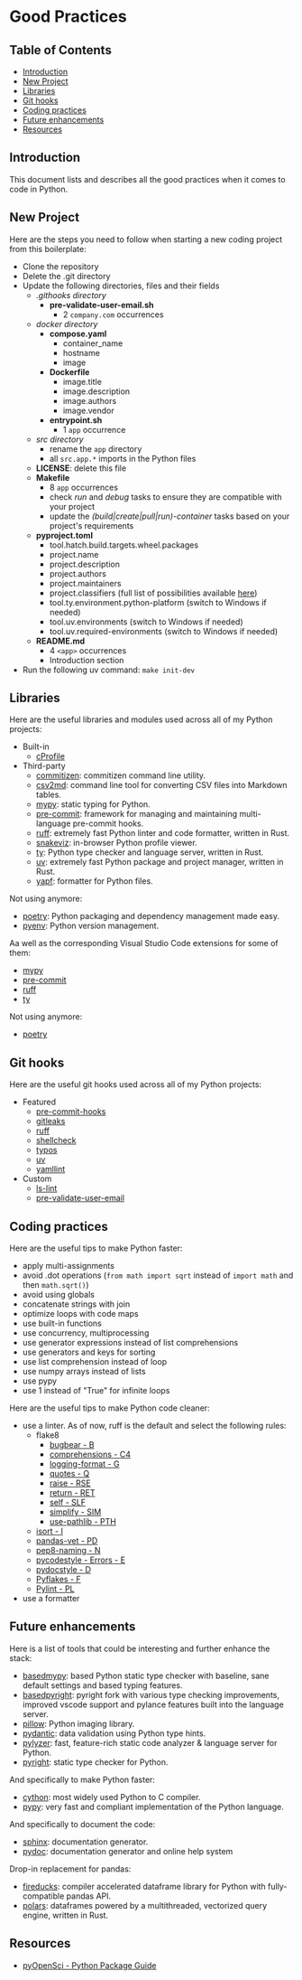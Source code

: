 # Good Practices <!-- omit in toc -->

## Table of Contents <!-- omit in toc -->

- [Introduction](#introduction)
- [New Project](#new-project)
- [Libraries](#libraries)
- [Git hooks](#git-hooks)
- [Coding practices](#coding-practices)
- [Future enhancements](#future-enhancements)
- [Resources](#resources)

## Introduction

This document lists and describes all the good practices when it comes to code in Python.

## New Project

Here are the steps you need to follow when starting a new coding project from this boilerplate:

- Clone the repository
- Delete the .git directory
- Update the following directories, files and their fields
  - *.githooks directory*
    - **pre-validate-user-email.sh**
      - 2 `company.com` occurrences
  - *docker directory*
    - **compose.yaml**
      - container_name
      - hostname
      - image
    - **Dockerfile**
      - image.title
      - image.description
      - image.authors
      - image.vendor
    - **entrypoint.sh**
      - 1 `app` occurrence
  - *src directory*
    - rename the `app` directory
    - all `src.app.*` imports in the Python files
  - **LICENSE**: delete this file
  - **Makefile**
    - 8 `app` occurrences
    - check *run* and *debug* tasks to ensure they are compatible with your project
    - update the *(build|create|pull|run)-container* tasks based on your project's requirements
  - **pyproject.toml**
    - tool.hatch.build.targets.wheel.packages
    - project.name
    - project.description
    - project.authors
    - project.maintainers
    - project.classifiers (full list of possibilities available [here](https://pypi.org/classifiers))
    - tool.ty.environment.python-platform (switch to Windows if needed)
    - tool.uv.environments (switch to Windows if needed)
    - tool.uv.required-environments (switch to Windows if needed)
  - **README.md**
    - 4 `<app>` occurrences
    - Introduction section
- Run the following uv command: `make init-dev`

## Libraries

Here are the useful libraries and modules used across all of my Python projects:

- Built-in
  - [cProfile](https://docs.python.org/3/library/profile.html)
- Third-party
  - [commitizen](https://github.com/commitizen/cz-cli): commitizen command line utility.
  - [csv2md](https://github.com/lzakharov/csv2md): command line tool for converting CSV files into Markdown tables.
  - [mypy](https://github.com/python/mypy): static typing for Python.
  - [pre-commit](https://github.com/pre-commit/pre-commit): framework for managing and maintaining multi-language pre-commit hooks.
  - [ruff](https://github.com/astral-sh/ruff): extremely fast Python linter and code formatter, written in Rust.
  - [snakeviz](https://github.com/jiffyclub/snakeviz): in-browser Python profile viewer.
  - [ty](https://github.com/astral-sh/ty): Python type checker and language server, written in Rust.
  - [uv](https://github.com/astral-sh/uv): extremely fast Python package and project manager, written in Rust.
  - [yapf](https://github.com/google/yapf): formatter for Python files.

Not using anymore:

- [poetry](https://github.com/python-poetry/poetry): Python packaging and dependency management made easy.
- [pyenv](https://github.com/pyenv/pyenv): Python version management.

Aa well as the corresponding Visual Studio Code extensions for some of them:

- [mypy](https://marketplace.visualstudio.com/items?itemName=ms-python.mypy-type-checker)
- [pre-commit](https://marketplace.visualstudio.com/items?itemName=elagil.pre-commit-helper)
- [ruff](https://marketplace.visualstudio.com/items?itemName=charliermarsh.ruff)
- [ty](https://marketplace.visualstudio.com/items?itemName=astral-sh.ty)

Not using anymore:

- [poetry](https://marketplace.visualstudio.com/items?itemName=zeshuaro.vscode-python-poetry)

## Git hooks

Here are the useful git hooks used across all of my Python projects:

- Featured
  - [pre-commit-hooks](https://github.com/pre-commit/pre-commit-hooks)
  - [gitleaks](https://github.com/gitleaks/gitleaks)
  - [ruff](https://github.com/astral-sh/ruff-pre-commit)
  - [shellcheck](https://github.com/shellcheck-py/shellcheck-py)
  - [typos](https://github.com/crate-ci/typos)
  - [uv](https://github.com/astral-sh/uv-pre-commit)
  - [yamllint](https://github.com/adrienverge/yamllint)
- Custom
  - [ls-lint](https://github.com/loeffel-io/ls-lint)
  - [pre-validate-user-email](.githooks/pre-validate-user-email.sh)

## Coding practices

Here are the useful tips to make Python faster:

- apply multi-assignments
- avoid .dot operations (`from math import sqrt` instead of `import math` and then `math.sqrt()`)
- avoid using globals
- concatenate strings with join
- optimize loops with code maps
- use built-in functions
- use concurrency, multiprocessing
- use generator expressions instead of list comprehensions
- use generators and keys for sorting
- use list comprehension instead of loop
- use numpy arrays instead of lists
- use pypy
- use 1 instead of "True" for infinite loops

Here are the useful tips to make Python code cleaner:

- use a linter. As of now, ruff is the default and select the following rules:
  - flake8
    - [bugbear - B](https://docs.astral.sh/ruff/rules/#flake8-bugbear-b)
    - [comprehensions - C4](https://docs.astral.sh/ruff/rules/#flake8-comprehensions-c4)
    - [logging-format - G](https://docs.astral.sh/ruff/rules/#flake8-logging-format-g)
    - [quotes - Q](https://docs.astral.sh/ruff/rules/#flake8-quotes-q)
    - [raise - RSE](https://docs.astral.sh/ruff/rules/#flake8-raise-rse)
    - [return - RET](https://docs.astral.sh/ruff/rules/#flake8-return-ret)
    - [self - SLF](https://docs.astral.sh/ruff/rules/#flake8-self-slf)
    - [simplify - SIM](https://docs.astral.sh/ruff/rules/#flake8-simplify-sim)
    - [use-pathlib - PTH](https://docs.astral.sh/ruff/rules/#flake8-use-pathlib-pth)
  - [isort - I](https://docs.astral.sh/ruff/rules/#isort-i)
  - [pandas-vet - PD](https://docs.astral.sh/ruff/rules/#pandas-vet-pd)
  - [pep8-naming - N](https://docs.astral.sh/ruff/rules/#pep8-naming-n)
  - [pycodestyle - Errors - E](https://docs.astral.sh/ruff/rules/#pycodestyle-e)
  - [pydocstyle - D](https://docs.astral.sh/ruff/rules/#pydocstyle-d)
  - [Pyflakes - F](https://docs.astral.sh/ruff/rules/#pyflakes-f)
  - [Pylint - PL](https://docs.astral.sh/ruff/rules/#pylint-pl)
- use a formatter

## Future enhancements

Here is a list of tools that could be interesting and further enhance the stack:

- [basedmypy](https://github.com/KotlinIsland/basedmypy): based Python static type checker with baseline, sane default settings and based typing features.
- [basedpyright](https://github.com/DetachHead/basedpyright): pyright fork with various type checking improvements, improved vscode support and pylance features built into the language server.
- [pillow](https://github.com/python-pillow/Pillow): Python imaging library.
- [pydantic](https://github.com/pydantic/pydantic): data validation using Python type hints.
- [pylyzer](https://github.com/mtshiba/pylyzer): fast, feature-rich static code analyzer & language server for Python.
- [pyright](https://github.com/microsoft/pyright): static type checker for Python.

And specifically to make Python faster:

- [cython](https://github.com/cython/cython): most widely used Python to C compiler.
- [pypy](https://github.com/pypy/pypy): very fast and compliant implementation of the Python language.

And specifically to document the code:

- [sphinx](https://www.sphinx-doc.org/en/master): documentation generator.
- [pydoc](https://docs.python.org/3/library/pydoc.html): documentation generator and online help system

Drop-in replacement for pandas:

- [fireducks](https://github.com/fireducks-dev/fireducks): compiler accelerated dataframe library for Python with fully-compatible pandas API.
- [polars](https://github.com/pola-rs/polars): dataframes powered by a multithreaded, vectorized query engine, written in Rust.

## Resources

- [pyOpenSci - Python Package Guide](https://www.pyopensci.org/python-package-guide/index.html)

